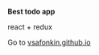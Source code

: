 <b>Best todo app</b><br>

react + redux<br>

Go to <a href="https://vsafonkin.github.io">vsafonkin.github.io</a>
